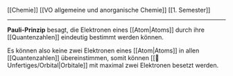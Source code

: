 [[Chemie]] [[VO allgemeine und anorganische Chemie]] [[1. Semester]]

---

 **Pauli-Prinzip** besagt, die Elektronen eines [[Atom|Atoms]] durch ihre [[Quantenzahlen]] eindeutig bestimmt werden können.

Es können also keine zwei Elektronen eines [[Atom|Atoms]] in allen [[Quantenzahlen]] übereinstimmen, somit können [[📂Unfertiges/Orbital|Orbitale]] mit maximal zwei Elektronen besetzt werden.